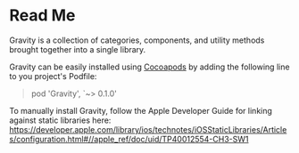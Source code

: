 # Read Me
Gravity is a collection of categories, components, and utility methods brought together into a single library.

Gravity can be easily installed using [Cocoapods](http://cocoapods.org) by adding the following line to you project's Podfile:

> pod 'Gravity', `~> 0.1.0'

To manually install Gravity, follow the Apple Developer Guide for linking against static libraries here: https://developer.apple.com/library/ios/technotes/iOSStaticLibraries/Articles/configuration.html#//apple_ref/doc/uid/TP40012554-CH3-SW1